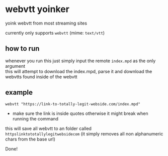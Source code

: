 # webvtt yoinker
yoink webvtt from most streaming sites  
  
currently only supports `webvtt` (mime: `text/vtt`)  

## how to run  
whenever you run this just simply input the remote `index.mpd` as the only argument  
this will attempt to download the index.mpd, parse it and download the webvtts found inside of the webvtt

## example
`webvtt "https://link-to-totally-legit-webside.com/index.mpd"`
* make sure the link is inside quotes otherwise it might break when running the command  

this will save all webvtt to an folder called `httpslinktototallylegitwebsidecom` (it simply removes all non alphanumeric chars from the base url)

Done!